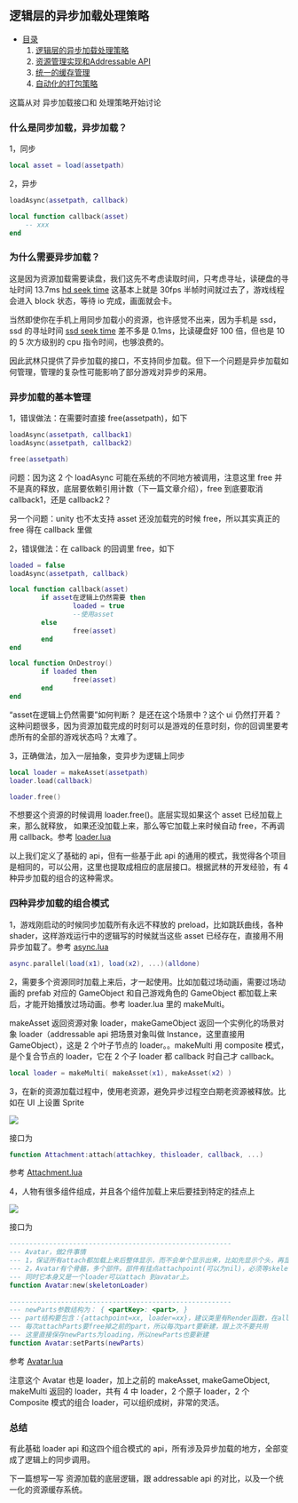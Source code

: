 ## 逻辑层的异步加载处理策略

* [目录](/)
    1. [逻辑层的异步加载处理策略](/usage.md)
    2. [资源管理实现和Addressable API](/impl.md)
    3. [统一的缓存管理](/pool.md)
    4. [自动化的打包策略](/pack.md)

这篇从对  异步加载接口和 处理策略开始讨论  

### 什么是同步加载，异步加载？

1，同步

```lua
local asset = load(assetpath)
```

2，异步

```lua
loadAsync(assetpath, callback)

local function callback(asset)
    -- xxx
end
```

### 为什么需要异步加载？

这是因为资源加载需要读盘，我们这先不考虑读取时间，只考虑寻址，读硬盘的寻址时间 13.7ms [hd seek time](https://manybutfinite.com/post/what-your-computer-does-while-you-wait/)
这基本上就是 30fps 半帧时间就过去了，游戏线程会进入 block 状态，等待 io 完成，画面就会卡。

当然即使你在手机上用同步加载小的资源，也许感觉不出来，因为手机是 ssd，ssd 的寻址时间 [ssd seek time](https://www.google.com/search?q=ssd+seek+time)
差不多是 0.1ms，比读硬盘好 100 倍，但也是 10 的 5 次方级别的 cpu 指令时间，也够浪费的。  

因此武林只提供了异步加载的接口，不支持同步加载。但下一个问题是异步加载如何管理，管理的复杂性可能影响了部分游戏对异步的采用。

### 异步加载的基本管理  

1，错误做法：在需要时直接 free(assetpath)，如下

```lua
loadAsync(assetpath, callback1)
loadAsync(assetpath, callback2)

free(assetpath)
```

问题：因为这 2 个 loadAsync 可能在系统的不同地方被调用，注意这里 free 并不是真的释放，底层要依赖引用计数（下一篇文章介绍），free 到底要取消 callback1，还是 callback2？

另一个问题：unity 也不太支持 asset 还没加载完的时候 free，所以其实真正的 free 得在 callback 里做

2，错误做法：在 callback 的回调里 free，如下

```lua
loaded = false
loadAsync(assetpath, callback)

local function callback(asset) 
        if asset在逻辑上仍然需要 then
                loaded = true
                --使用asset
        else
                free(asset)
        end
end

local function OnDestroy()
        if loaded then
                free(asset)
        end
end
```

“asset在逻辑上仍然需要”如何判断？ 是还在这个场景中？这个 ui 仍然打开着？
这种问题很多，因为资源加载完成的时刻可以是游戏的任意时刻，你的回调里要考虑所有的全部的游戏状态吗？太难了。

3，正确做法，加入一层抽象，变异步为逻辑上同步

```lua
local loader = makeAsset(assetpath)
loader.load(callback)

loader.free()
```

不想要这个资源的时候调用 loader.free()。底层实现如果这个 asset 已经加载上来，那么就释放，
如果还没加载上来，那么等它加载上来时候自动 free，不再调用 callback。参考 [loader.lua](https://github.com/stallboy/unityres/blob/master/res/loader.lua)

以上我们定义了基础的 api，但有一些基于此 api 的通用的模式，我觉得各个项目是相同的，可以公用，这里也提取成相应的底层接口。根据武林的开发经验，有 4 种异步加载的组合的这种需求。

### 四种异步加载的组合模式  

1，游戏刚启动的时候同步加载所有永远不释放的 preload，比如跳跃曲线，各种 shader，这样游戏运行中的逻辑写的时候就当这些 asset 已经存在，直接用不用异步加载了。参考 [async.lua](https://github.com/stallboy/unityres/blob/master/res/async.lua)

```lua
async.parallel(load(x1), load(x2), ...)(alldone)
```

2，需要多个资源同时加载上来后，才一起使用。比如加载过场动画，需要过场动画的 prefab 对应的 GameObject 和自己游戏角色的 GameObject 都加载上来后，才能开始播放过场动画。参考 loader.lua 里的 makeMulti。

makeAsset 返回资源对象 loader，makeGameObject 返回一个实例化的场景对象 loader（addressable api 把场景对象叫做 Instance，这里直接用 GameObject），这是 2 个叶子节点的 loader。。makeMulti 用 composite 模式，是个复合节点的 loader，它在 2 个子 loader 都 callback 时自己才 callback。

```lua
local loader = makeMulti( makeAsset(x1), makeAsset(x2) )
```

3，在新的资源加载过程中，使用老资源，避免异步过程空白期老资源被释放。比如在 UI 上设置 Sprite

![](/attachment.png)

接口为

```lua
function Attachment:attach(attachkey, thisloader, callback, ...) 
```

参考 [Attachment.lua](https://github.com/stallboy/unityres/blob/master/res/Attachment.lua)

4，人物有很多组件组成，并且各个组件加载上来后要挂到特定的挂点上

![](/avatar.png)

接口为

```lua
--------------------------------------------------------
--- Avatar，做2件事情
--- 1，保证所有attach都加载上来后整体显示，而不会单个显示出来，比如先显示个头，再显示身体就太怪了
--- 2，Avatar有个骨骼，多个部件。部件有挂点attachpoint(可以为nil)，必须等skeleton加载完后才挂到attachpoint上
--- 同时它本身又是一个loader可以attach 到avatar上。
function Avatar:new(skeletonLoader)
 
--------------------------------------------------------
--- newParts参数结构为： { <partKey>: <part>, }
--- part结构要包含：{attachpoint=xx, loader=xx}，建议类里有Render函数，在allAttachDone回调里依次调用各个part的Render
--- 每次attachParts要free掉之前的part，所以每次part要新建，跟上次不要共用
--- 这里直接保存newParts为loading，所以newParts也要新建
function Avatar:setParts(newParts)
```

参考 [Avatar.lua](https://github.com/stallboy/unityres/blob/master/res/Avatar.lua)

注意这个 Avatar 也是 loader，加上之前的 makeAsset,  makeGameObject, makeMulti 返回的 loader，共有 4 中 loader，2 个原子 loader，2 个 Composite 模式的组合 loader，可以组织成树，非常的灵活。

### 总结

有此基础 loader api 和这四个组合模式的 api，所有涉及异步加载的地方，全部变成了逻辑上的同步调用。

下一篇想写一写 资源加载的底层逻辑，跟 addressable api 的对比，以及一个统一化的资源缓存系统。  
